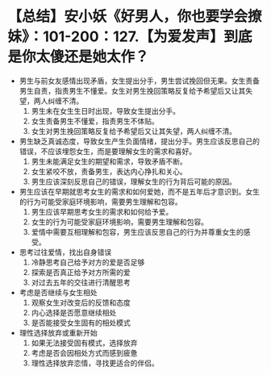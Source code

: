 # 【总结】安小妖《好男人，你也要学会撩妹》：101-200：127.【为爱发声】到底是你太傻还是她太作？

-   男生与前女友感情出现矛盾，女生提出分手，男生尝试挽回但无果。女生责备男生自责，指责男生不懂爱。女生对男生挽回策略反复给予希望后又让其失望，两人纠缠不清。
    1.  男生未在女生生日时出现，导致女生提出分手。
    2.  女生责备男生不懂爱，指责男生不体贴。
    3.  女生对男生挽回策略反复给予希望后又让其失望，两人纠缠不清。
-   男生缺乏真诚态度，导致女生产生负面情绪，提出分手。男生应该反思自己的错误，不应该埋怨女生，而是要理解女生的需求和喜好。
    1.  男生未能满足女生的期望和需求，导致矛盾不断。
    2.  女生紧咬不放，责备男生，表达内心挣扎和关心。
    3.  男生应该深刻反思自己的错误，理解女生的行为背后可能的原因。
-   男生应该在早期就思考女生的需求和如何爱她，而不是五年后才意识到。女生的行为可能受家庭环境影响，需要男生理解和包容。
    1.  男生应该早期思考女生的需求和如何给予爱。
    2.  女生的行为可能受家庭环境影响，需要男生理解和包容。
    3.  爱情中需要互相理解和包容，男生应该反思自己的行为并尊重女生的感受。
-   思考过往爱情，找出自身错误
    1.  冷静思考自己给予对方的爱是否足够
    2.  探索是否真正给予对方所需的爱
    3.  对过去五年的交往进行清醒思考
-   考虑是否继续与女生相处
    1.  观察女生对改变后的反馈和态度
    2.  内心选择是否愿意继续相处
    3.  是否能接受女生固有的相处模式
-   理性选择放弃或重新开始
    1.  如果无法接受固有模式，选择放弃
    2.  考虑是否会因相处方式而感到疲惫
    3.  理性选择放弃恋情，寻找更适合的伴侣。